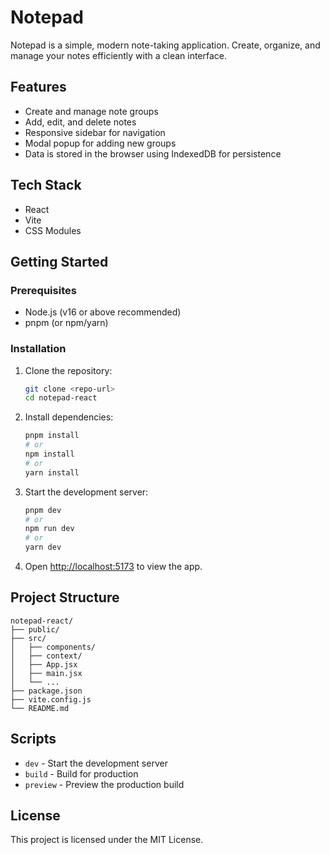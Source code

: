
# Notepad

Notepad is a simple, modern note-taking application. Create, organize, and manage your notes efficiently with a clean interface.

## Features
- Create and manage note groups
- Add, edit, and delete notes
- Responsive sidebar for navigation
- Modal popup for adding new groups
- Data is stored in the browser using IndexedDB for persistence

## Tech Stack
- React
- Vite
- CSS Modules

## Getting Started

### Prerequisites
- Node.js (v16 or above recommended)
- pnpm (or npm/yarn)

### Installation
1. Clone the repository:
	```bash
	git clone <repo-url>
	cd notepad-react
	```
2. Install dependencies:
	```bash
	pnpm install
	# or
	npm install
	# or
	yarn install
	```
3. Start the development server:
	```bash
	pnpm dev
	# or
	npm run dev
	# or
	yarn dev
	```
4. Open [http://localhost:5173](http://localhost:5173) to view the app.

## Project Structure
```
notepad-react/
├── public/
├── src/
│   ├── components/
│   ├── context/
│   ├── App.jsx
│   ├── main.jsx
│   └── ...
├── package.json
├── vite.config.js
└── README.md
```

## Scripts
- `dev` - Start the development server
- `build` - Build for production
- `preview` - Preview the production build

## License
This project is licensed under the MIT License.
